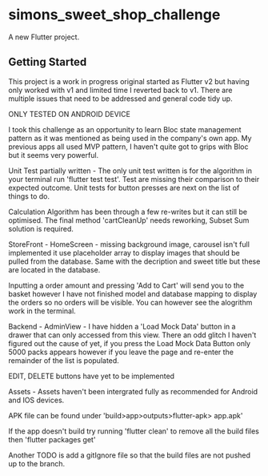 # simons_sweet_shop_challenge

A new Flutter project.

## Getting Started

This project is a work in progress original started as Flutter v2 but having only worked with v1 and limited time I reverted back to v1. There are multiple issues that need to be addressed and general code tidy up.

ONLY TESTED ON ANDROID DEVICE

I took this challenge as an opportunity to learn Bloc state management pattern as it was mentioned as being used in the company's own app. My previous apps all used MVP pattern, I haven't quite got to grips with Bloc but it seems very powerful.

Unit Test partially written - The only unit test written is for the algorithm in your terminal run 'flutter test test'.  Test are missing their comparison to their expected outcome. Unit tests for button presses are next on the list of things to do.

Calculation Algorithm has been through a few re-writes but it can still be optimised. The final method 'cartCleanUp' needs reworking, Subset Sum solution is required.

StoreFront - HomeScreen - missing background image, carousel isn't full implemented it use placeholder array to display images that should be pulled from the database. Same with the decription and sweet title but these are located in the database.

Inputting a order amount and pressing 'Add to Cart' will send you to the basket however I have not finished model and database mapping to display the orders so no orders will be visible. You can however see the alogrithm work in the terminal.

Backend - AdminView - I have hidden a 'Load Mock Data' button in a drawer that can only accessed from this view. There an odd glitch I haven't figured out the cause of yet, if you press the Load Mock Data Button only 5000 packs appears however if you leave the page and re-enter the remainder of the list is populated.

EDIT, DELETE buttons have yet to be implemented

Assets - Assets haven't been intergrated fully as recommended for Android and IOS devices.

APK file can be found under 'build>app>outputs>flutter-apk> app.apk'

If the app doesn't build try running 'flutter clean' to remove all the build files then 'flutter packages get'

Another TODO is add a gitIgnore file so that the build files are not pushed up to the branch.